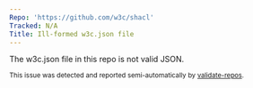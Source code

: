 ```yaml
---
Repo: 'https://github.com/w3c/shacl'
Tracked: N/A
Title: Ill-formed w3c.json file
---
```


The w3c.json file in this repo is not valid JSON.

<sub>This issue was detected and reported semi-automatically by [validate-repos](https://github.com/w3c/validate-repos/).</sub>
